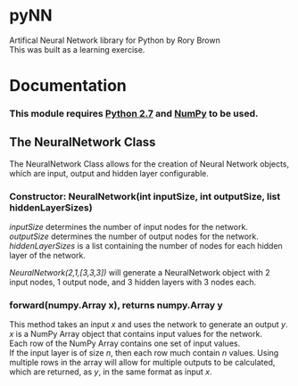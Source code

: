 # pyNN
Artifical Neural Network library for Python by Rory Brown  
This was built as a learning exercise.

# Documentation
### This module requires [Python 2.7](https://www.python.org/downloads/) and [NumPy](http://www.numpy.org/) to be used.  
## The NeuralNetwork Class
The NeuralNetwork Class allows for the creation of Neural Network objects, which are input, output and hidden layer configurable.  
### Constructor: NeuralNetwork(int inputSize, int outputSize, list hiddenLayerSizes)  
*inputSize* determines the number of input nodes for the network.  
*outputSize* determines the number of output nodes for the network.  
*hiddenLayerSizes* is a list containing the number of nodes for each hidden layer of the network.  
  
*NeuralNetwork(2,1,[3,3,3])* will generate a NeuralNetwork object with 2 input nodes, 1 output node, and 3 hidden layers with 3 nodes each.  

### forward(numpy.Array x), returns numpy.Array y
This method takes an input *x* and uses the network to generate an output *y*.  
*x* is a NumPy Array object that contains input values for the network.  
Each row of the NumPy Array contains one set of input values.  
If the input layer is of size *n*, then each row much contain *n* values. Using multiple rows in the array will allow for multiple outputs to be calculated, which are returned, as *y*, in the same format as input *x*.
